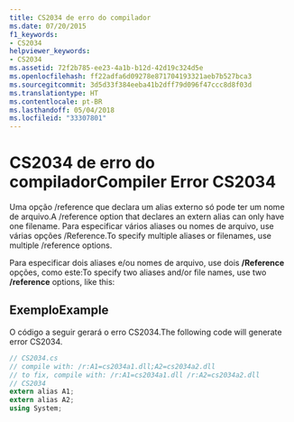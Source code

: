 ```yaml
---
title: CS2034 de erro do compilador
ms.date: 07/20/2015
f1_keywords:
- CS2034
helpviewer_keywords:
- CS2034
ms.assetid: 72f2b785-ee23-4a1b-b12d-42d19c324d5e
ms.openlocfilehash: ff22adfa6d09278e871704193321aeb7b527bca3
ms.sourcegitcommit: 3d5d33f384eeba41b2dff79d096f47ccc8d8f03d
ms.translationtype: HT
ms.contentlocale: pt-BR
ms.lasthandoff: 05/04/2018
ms.locfileid: "33307801"
---
```

# <a name="compiler-error-cs2034"></a><span data-ttu-id="167f6-102">CS2034 de erro do compilador</span><span class="sxs-lookup"><span data-stu-id="167f6-102">Compiler Error CS2034</span></span>
<span data-ttu-id="167f6-103">Uma opção /reference que declara um alias externo só pode ter um nome de arquivo.</span><span class="sxs-lookup"><span data-stu-id="167f6-103">A /reference option that declares an extern alias can only have one filename.</span></span> <span data-ttu-id="167f6-104">Para especificar vários aliases ou nomes de arquivo, use várias opções /Reference.</span><span class="sxs-lookup"><span data-stu-id="167f6-104">To specify multiple aliases or filenames, use multiple /reference options.</span></span>  
  
 <span data-ttu-id="167f6-105">Para especificar dois aliases e/ou nomes de arquivo, use dois **/Reference** opções, como este:</span><span class="sxs-lookup"><span data-stu-id="167f6-105">To specify two aliases and/or file names, use two **/reference** options, like this:</span></span>  
  
## <a name="example"></a><span data-ttu-id="167f6-106">Exemplo</span><span class="sxs-lookup"><span data-stu-id="167f6-106">Example</span></span>  
 <span data-ttu-id="167f6-107">O código a seguir gerará o erro CS2034.</span><span class="sxs-lookup"><span data-stu-id="167f6-107">The following code will generate error CS2034.</span></span>  
  
```csharp  
// CS2034.cs  
// compile with: /r:A1=cs2034a1.dll;A2=cs2034a2.dll  
// to fix, compile with: /r:A1=cs2034a1.dll /r:A2=cs2034a2.dll  
// CS2034  
extern alias A1;  
extern alias A2;  
using System;  
```

